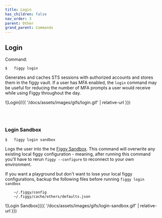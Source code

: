 ```yaml
---
title: Login
has_children: false
nav_order: 3
parent: Other
grand_parent: Commands
---
```


## Login

Command:

    $   figgy login
        
Generates and caches STS sessions with authorized accounts and stores them in the figgy vault. If a user has MFA enabled,
the `login` command may be useful for reducing the number of MFA prompts a user would receive while using Figgy 
throughout the day. 

![Login]({{ '/docs/assets/images/gifs/login.gif' | relative-url }})

<br/><br/>

### Login Sandbox

    $   figgy login sandbox
    
Logs the user into the he [Figgy Sandbox](/docs/getting-started/sandbox.html). This command will overwrite any existing
local figgy configuration - meaning, after running this command you'll have to rerun `figgy --configure` to 
reconnect to your own environment.

If you want a playground but don't want to lose your local figgy configurations, backup the following files
before running `figgy login sandbox`

        ~/.figgy/config
        ~/.figgy/cache/others/defaults.json
        
![Login Sandbox]({{ '/docs/assets/images/gifs/login-sandbox.gif' | relative-url }})
<br/>
